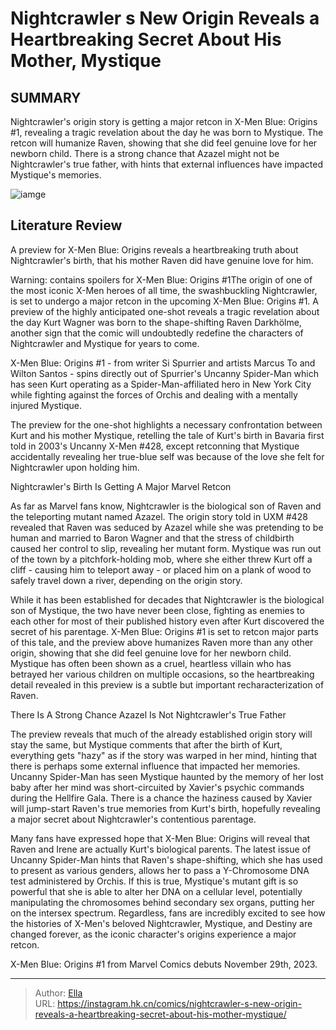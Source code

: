 # Nightcrawler s New Origin Reveals a Heartbreaking Secret About His Mother, Mystique


## SUMMARY 



  Nightcrawler&#39;s origin story is getting a major retcon in X-Men Blue: Origins #1, revealing a tragic revelation about the day he was born to Mystique.   The retcon will humanize Raven, showing that she did feel genuine love for her newborn child.   There is a strong chance that Azazel might not be Nightcrawler&#39;s true father, with hints that external influences have impacted Mystique&#39;s memories.  

![iamge](https://static1.srcdn.com/wordpress/wp-content/uploads/2023/11/mystique-screaming-and-baby-nightcrawler.png)

## Literature Review

A preview for X-Men Blue: Origins reveals a heartbreaking truth about Nightcrawler&#39;s birth, that his mother Raven did have genuine love for him.




Warning: contains spoilers for X-Men Blue: Origins #1The origin of one of the most iconic X-Men heroes of all time, the swashbuckling Nightcrawler, is set to undergo a major retcon in the upcoming X-Men Blue: Origins #1. A preview of the highly anticipated one-shot reveals a tragic revelation about the day Kurt Wagner was born to the shape-shifting Raven Darkhölme, another sign that the comic will undoubtedly redefine the characters of Nightcrawler and Mystique for years to come.




X-Men Blue: Origins #1 - from writer Si Spurrier and artists Marcus To and Wilton Santos - spins directly out of Spurrier&#39;s Uncanny Spider-Man which has seen Kurt operating as a Spider-Man-affiliated hero in New York City while fighting against the forces of Orchis and dealing with a mentally injured Mystique.

         

The preview for the one-shot highlights a necessary confrontation between Kurt and his mother Mystique, retelling the tale of Kurt&#39;s birth in Bavaria first told in 2003&#39;s Uncanny X-Men #428, except retconning that Mystique accidentally revealing her true-blue self was because of the love she felt for Nightcrawler upon holding him.


 Nightcrawler&#39;s Birth Is Getting A Major Marvel Retcon 
          




As far as Marvel fans know, Nightcrawler is the biological son of Raven and the teleporting mutant named Azazel. The origin story told in UXM #428 revealed that Raven was seduced by Azazel while she was pretending to be human and married to Baron Wagner and that the stress of childbirth caused her control to slip, revealing her mutant form. Mystique was run out of the town by a pitchfork-holding mob, where she either threw Kurt off a cliff - causing him to teleport away - or placed him on a plank of wood to safely travel down a river, depending on the origin story.

While it has been established for decades that Nightcrawler is the biological son of Mystique, the two have never been close, fighting as enemies to each other for most of their published history even after Kurt discovered the secret of his parentage. X-Men Blue: Origins #1 is set to retcon major parts of this tale, and the preview above humanizes Raven more than any other origin, showing that she did feel genuine love for her newborn child. Mystique has often been shown as a cruel, heartless villain who has betrayed her various children on multiple occasions, so the heartbreaking detail revealed in this preview is a subtle but important recharacterization of Raven.






 There Is A Strong Chance Azazel Is Not Nightcrawler&#39;s True Father 
          

The preview reveals that much of the already established origin story will stay the same, but Mystique comments that after the birth of Kurt, everything gets &#34;hazy&#34; as if the story was warped in her mind, hinting that there is perhaps some external influence that impacted her memories. Uncanny Spider-Man has seen Mystique haunted by the memory of her lost baby after her mind was short-circuited by Xavier&#39;s psychic commands during the Hellfire Gala. There is a chance the haziness caused by Xavier will jump-start Raven&#39;s true memories from Kurt&#39;s birth, hopefully revealing a major secret about Nightcrawler&#39;s contentious parentage.

Many fans have expressed hope that X-Men Blue: Origins will reveal that Raven and Irene are actually Kurt&#39;s biological parents. The latest issue of Uncanny Spider-Man hints that Raven&#39;s shape-shifting, which she has used to present as various genders, allows her to pass a Y-Chromosome DNA test administered by Orchis. If this is true, Mystique&#39;s mutant gift is so powerful that she is able to alter her DNA on a cellular level, potentially manipulating the chromosomes behind secondary sex organs, putting her on the intersex spectrum. Regardless, fans are incredibly excited to see how the histories of X-Men&#39;s beloved Nightcrawler, Mystique, and Destiny are changed forever, as the iconic character&#39;s origins experience a major retcon.




X-Men Blue: Origins #1 from Marvel Comics debuts November 29th, 2023.



---

> Author: [Ella](https://instagram.hk.cn/)  
> URL: https://instagram.hk.cn/comics/nightcrawler-s-new-origin-reveals-a-heartbreaking-secret-about-his-mother-mystique/  

